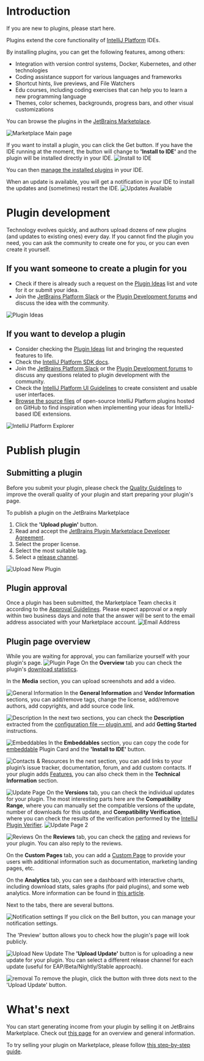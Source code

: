 [//]: # (title: Getting started)

# Introduction

If you are new to plugins, please start here.

Plugins extend the core functionality of [IntelliJ Platform](https://plugins.jetbrains.com/docs/intellij/intellij-platform.html) IDEs. 


By installing plugins, you can get the following features, among others:
* Integration with version control systems, Docker, Kubernetes, and other technologies
* Coding assistance support for various languages and frameworks
* Shortcut hints, live previews, and File Watchers
* Edu courses, including coding exercises that can help you to learn a new programming language
* Themes, color schemes, backgrounds, progress bars, and other visual customizations


You can browse the plugins in the [JetBrains Marketplace](https://plugins.jetbrains.com/). 

![Marketplace Main page](marketplace-main-page.png)

If you want to install a plugin, you can click the Get button. If you have the IDE running at the moment, the button will change to **'Install to IDE'** and the plugin will be installed directly in your IDE.
![Install to IDE](install-to-ide.gif)

You can then [manage the installed plugins](https://www.jetbrains.com/help/idea/managing-plugins.html) in your IDE.

When an update is available, you will get a notification in your IDE to install the updates and (sometimes) restart the IDE.
![Updates Available](update-available.png)

# Plugin development

Technology evolves quickly, and authors upload dozens of new plugins (and updates to existing ones) every day. If you cannot find the plugin you need, you can ask the community to create one for you, or you can even create it yourself.

## If you want someone to create a plugin for you
* Check if there is already such a request on the [Plugin Ideas](https://plugins.jetbrains.com/plugin-ideas) list and vote for it or submit your idea.
* Join the [JetBrains Platform Slack](https://plugins.jetbrains.com/slack) or the [Plugin Development forums](https://intellij-support.jetbrains.com/hc/en-us/community/topics/200366979-IntelliJ-IDEA-Open-API-and-Plugin-Development) and discuss the idea with the community.

![Plugin Ideas](plugin-ideas.png)

## If you want to develop a plugin
* Consider checking the [Plugin Ideas](https://plugins.jetbrains.com/plugin-ideas) list and bringing the requested features to life.
* Check the [IntelliJ Platform SDK docs](https://plugins.jetbrains.com/docs/intellij/welcome.html).
* Join the [JetBrains Platform Slack](https://plugins.jetbrains.com/slack) or the [Plugin Development forums](https://intellij-support.jetbrains.com/hc/en-us/community/topics/200366979-IntelliJ-IDEA-Open-API-and-Plugin-Development) to discuss any questions related to plugin development with the community.
* Check the [IntelliJ Platform UI Guidelines](https://jetbrains.design/intellij/) to create consistent and usable user interfaces.
* [Browse the source files](https://plugins.jetbrains.com/intellij-platform-explorer) of open-source IntelliJ Platform plugins hosted on GitHub to find inspiration when implementing your ideas for IntelliJ-based IDE extensions.

![IntelliJ Platform Explorer](intellij-platform-explorer.png)

# Publish plugin

## Submitting a plugin

Before you submit your plugin, please check the [Quality Guidelines](https://plugins.jetbrains.com/docs/marketplace/plugin-overview-page.html) to improve the overall quality of your plugin and start preparing your plugin's page.

To publish a plugin on the JetBrains Marketplace
1. Click the **'Upload plugin'** button.
2. Read and accept the [JetBrains Plugin Marketplace Developer Agreement](https://plugins.jetbrains.com/legal/developer-agreement).
3. Select the proper license.
4. Select the most suitable tag.
5. Select a [release channel](https://plugins.jetbrains.com/docs/marketplace/custom-release-channels.html).

![Upload New Plugin](upload-new-plugin.gif)

## Plugin approval

Once a plugin has been submitted, the Marketplace Team checks it according to the [Approval Guidelines](https://plugins.jetbrains.com/legal/approval-guidelines). Please expect approval or a reply within two business days and note that the answer will be sent to the email address associated with your Marketplace account.
![Email Address](email.png)

## Plugin page overview

While you are waiting for approval, you can familiarize yourself with your plugin's page.
![Plugin Page](plugin-ui.png)
On the **Overview** tab you can check the plugin's [download statistics](https://plugins.jetbrains.com/docs/marketplace/download-statistics.html).

In the **Media** section, you can upload screenshots and add a video. 

![General Information](general-information.png)
In the **General Information** and **Vendor Information** sections, you can add/remove tags, change the license, add/remove authors, add copyrights, and add source code link.

![Description](description-usage.png)
In the next two sections, you can check the **Description** extracted from the [configuration file — plugin.xml](https://plugins.jetbrains.com/docs/intellij/plugin-configuration-file.html), and add **Getting Started** instructions.

![Embeddables](embeddables.png)
In the **Embeddables** section, you can copy the code for [embeddable](https://plugins.jetbrains.com/docs/marketplace/embeddable-content.html) Plugin Card and the **'Install to IDE'** button.

![Contacts & Resources](contacts-resources.png)
In the next section, you can add links to your plugin’s issue tracker, documentation, forum, and add custom contacts. If your plugin adds [Features](https://plugins.jetbrains.com/docs/intellij/about.html#part-v-features), you can also check them in the **Technical Information** section.

![Update Page](update-page.png)
On the **Versions** tab, you can check the individual updates for your plugin. The most interesting parts here are the **Compatibility Range**, where you can manually set the compatible versions of the update, number of downloads for this update, and **Compatibility Verification**, where you can check the results of the verification performed by the [IntelliJ Plugin Verifier](https://github.com/JetBrains/intellij-plugin-verifier).
![Update Page 2](update-page2.png)

![Reviews](reviews.png)
On the **Reviews** tab, you can check the [rating](https://plugins.jetbrains.com/docs/marketplace/plugins-rating.html) and reviews for your plugin. You can also reply to the reviews.

On the **Custom Pages** tab, you can add a [Custom Page](https://plugins.jetbrains.com/docs/marketplace/custom-pages.html) to provide your users with additional information such as documentation, marketing landing pages, etc.

On the **Analytics** tab, you can see a dashboard with interactive charts, including download stats, sales graphs (for paid plugins), and some web analytics. More information can be found in [this article](https://plugins.jetbrains.com/docs/marketplace/analytics-tab.html).

Next to the tabs, there are several buttons.

![Notification settings](notifications.png)
If you click on the Bell button, you can manage your notification settings.

The 'Preview' button allows you to check how the plugin's page will look publicly.

![Upload New Update](new-update.png)
The **'Upload Update'** button is for uploading a new update for your plugin. You can select a different release channel for each update (useful for EAP/Beta/Nightly/Stable approach).

![removal](removal.png)
To remove the plugin, click the button with three dots next to the 'Upload Update' button.

# What's next

You can start generating income from your plugin by selling it on JetBrains Marketplace. Check out [this page](https://plugins.jetbrains.com/docs/marketplace/paid-plugins-marketplace.html) for an overview and general information.

To try selling your plugin on Marketplace, please follow [this step-by-step guide](https://plugins.jetbrains.com/docs/marketplace/step-by-step-guide-to-putting-plugin-up-for-sale.html).
